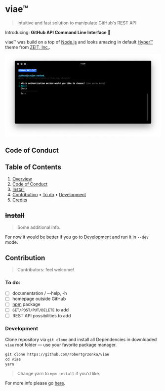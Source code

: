 # viae™
> Intuitive and fast solution to manipulate GitHub's REST API

Introducing: __GitHub API Command Line Interface__ :tada: 

viae™ was build on a top of [Node.js][Node.js Homepage] and looks amazing in default [Hyper™][Hyper Homepage] theme from [ZEIT, Inc.][Zeit, Inc.].

![Hyper™ default theme](lib/viae-and-hyper.png)

## Code of Conduct

## Table of Contents

1. [Overview](#viae™)
2. [Code of Conduct](#code-of-conduct)
3. [Install](#install)
4. [Contribution](#contribution)
	• [To do](#to-do)
	• [Development](#development)
5. [Credits](#credits)

## ~~Install~~
> Some additional info.

For now it would be better if you go to [Development][Development] and run it in `--dev` mode.

## Contribution
> Contributors: feel welcome!

### To do:
- [ ] documentation / --help, -h
- [ ] homepage outside GitHub
- [ ] [npm][npm] package
- [ ] `GET/POST/PUT/DELETE` to add
- [ ] REST API possibilities to add

### Development
Clone repository via `git clone` and install all Dependencies in downloaded `viae` root folder — use your favorite package manager.

```shell
git clone https://github.com/robertgrzonka/viae
cd viae
yarn
```
> Change yarn to `npm install` if you'd like.

For more info please go [here][Contributors Guide].

[ZEIT, Inc.]: https://zeit.co
[Contributors Guide]: CONTRIBUTING.md
[Node.js Homepage]: https://nodejs.org
[Hyper Homepage]: https://hyper.is
[npm]: https://npmjs.com
[Development]: #Development
